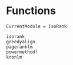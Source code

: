 # Functions


```@meta
CurrentModule = IsoRank
```

```@docs
isorank
greedyalign
pageranklm
powermethod!
kronlm
```
